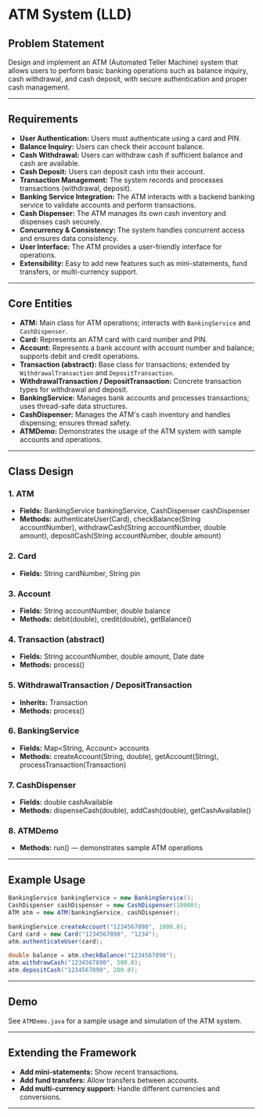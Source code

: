 # ATM System (LLD)

## Problem Statement

Design and implement an ATM (Automated Teller Machine) system that allows users to perform basic banking operations such as balance inquiry, cash withdrawal, and cash deposit, with secure authentication and proper cash management.

---

## Requirements

- **User Authentication:** Users must authenticate using a card and PIN.
- **Balance Inquiry:** Users can check their account balance.
- **Cash Withdrawal:** Users can withdraw cash if sufficient balance and cash are available.
- **Cash Deposit:** Users can deposit cash into their account.
- **Transaction Management:** The system records and processes transactions (withdrawal, deposit).
- **Banking Service Integration:** The ATM interacts with a backend banking service to validate accounts and perform transactions.
- **Cash Dispenser:** The ATM manages its own cash inventory and dispenses cash securely.
- **Concurrency & Consistency:** The system handles concurrent access and ensures data consistency.
- **User Interface:** The ATM provides a user-friendly interface for operations.
- **Extensibility:** Easy to add new features such as mini-statements, fund transfers, or multi-currency support.

---

## Core Entities

- **ATM:** Main class for ATM operations; interacts with `BankingService` and `CashDispenser`.
- **Card:** Represents an ATM card with card number and PIN.
- **Account:** Represents a bank account with account number and balance; supports debit and credit operations.
- **Transaction (abstract):** Base class for transactions; extended by `WithdrawalTransaction` and `DepositTransaction`.
- **WithdrawalTransaction / DepositTransaction:** Concrete transaction types for withdrawal and deposit.
- **BankingService:** Manages bank accounts and processes transactions; uses thread-safe data structures.
- **CashDispenser:** Manages the ATM's cash inventory and handles dispensing; ensures thread safety.
- **ATMDemo:** Demonstrates the usage of the ATM system with sample accounts and operations.

---

## Class Design

### 1. ATM
- **Fields:** BankingService bankingService, CashDispenser cashDispenser
- **Methods:** authenticateUser(Card), checkBalance(String accountNumber), withdrawCash(String accountNumber, double amount), depositCash(String accountNumber, double amount)

### 2. Card
- **Fields:** String cardNumber, String pin

### 3. Account
- **Fields:** String accountNumber, double balance
- **Methods:** debit(double), credit(double), getBalance()

### 4. Transaction (abstract)
- **Fields:** String accountNumber, double amount, Date date
- **Methods:** process()

### 5. WithdrawalTransaction / DepositTransaction
- **Inherits:** Transaction
- **Methods:** process()

### 6. BankingService
- **Fields:** Map<String, Account> accounts
- **Methods:** createAccount(String, double), getAccount(String), processTransaction(Transaction)

### 7. CashDispenser
- **Fields:** double cashAvailable
- **Methods:** dispenseCash(double), addCash(double), getCashAvailable()

### 8. ATMDemo
- **Methods:** run() — demonstrates sample ATM operations

---

## Example Usage

```java
BankingService bankingService = new BankingService();
CashDispenser cashDispenser = new CashDispenser(10000);
ATM atm = new ATM(bankingService, cashDispenser);

bankingService.createAccount("1234567890", 1000.0);
Card card = new Card("1234567890", "1234");
atm.authenticateUser(card);

double balance = atm.checkBalance("1234567890");
atm.withdrawCash("1234567890", 500.0);
atm.depositCash("1234567890", 200.0);
```

---

## Demo

See `ATMDemo.java` for a sample usage and simulation of the ATM system.

---

## Extending the Framework

- **Add mini-statements:** Show recent transactions.
- **Add fund transfers:** Allow transfers between accounts.
- **Add multi-currency support:** Handle different currencies and conversions.

---